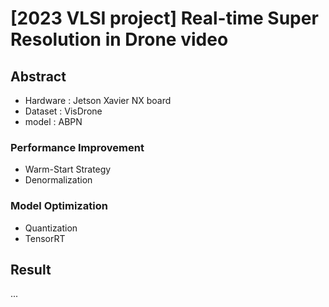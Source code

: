 # [2023 VLSI project] Real-time Super Resolution in Drone video

## Abstract
- Hardware : Jetson Xavier NX board
- Dataset : VisDrone
- model : ABPN

### Performance Improvement
- Warm-Start Strategy 
- Denormalization

### Model Optimization
- Quantization
- TensorRT

## Result
...
